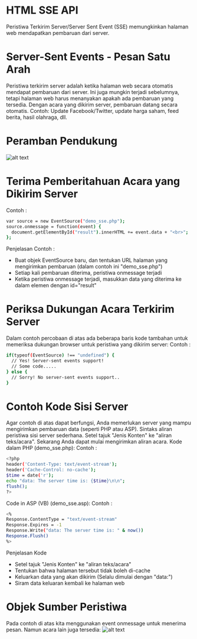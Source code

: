 # HTML SSE API
Peristiwa Terkirim Server/Server Sent Event (SSE) memungkinkan halaman web mendapatkan pembaruan dari server.
# Server-Sent Events - Pesan Satu Arah
Peristiwa terkirim server adalah ketika halaman web secara otomatis mendapat pembaruan dari server.
Ini juga mungkin terjadi sebelumnya, tetapi halaman web harus menanyakan apakah ada pembaruan yang tersedia. Dengan acara yang dikirim server, pembaruan datang secara otomatis.
Contoh: Update Facebook/Twitter, update harga saham, feed berita, hasil olahraga, dll.
# Peramban Pendukung
![alt text](https://github.com/uin-unit/docs-html/blob/main/images/sse%20api.png)
# Terima Pemberitahuan Acara yang Dikirim Server
Contoh : 
```sh
var source = new EventSource("demo_sse.php");
source.onmessage = function(event) {
  document.getElementById("result").innerHTML += event.data + "<br>";
};
```
Penjelasan Contoh : 
- Buat objek EventSource baru, dan tentukan URL halaman yang mengirimkan pembaruan (dalam contoh ini "demo_sse.php")
- Setiap kali pembaruan diterima, peristiwa onmessage terjadi
- Ketika peristiwa onmessage terjadi, masukkan data yang diterima ke dalam elemen dengan id="result"
# Periksa Dukungan Acara Terkirim Server
Dalam contoh percobaan di atas ada beberapa baris kode tambahan untuk memeriksa dukungan browser untuk peristiwa yang dikirim server:
Contoh : 
```sh
if(typeof(EventSource) !== "undefined") {
  // Yes! Server-sent events support!
  // Some code.....
} else {
  // Sorry! No server-sent events support..
}


```
# Contoh Kode Sisi Server
Agar contoh di atas dapat berfungsi, Anda memerlukan server yang mampu mengirimkan pembaruan data (seperti PHP atau ASP).
Sintaks aliran peristiwa sisi server sederhana. Setel tajuk "Jenis Konten" ke "aliran teks/acara". Sekarang Anda dapat mulai mengirimkan aliran acara.
Kode dalam PHP (demo_sse.php):
Contoh : 
```sh
<?php
header('Content-Type: text/event-stream');
header('Cache-Control: no-cache');
$time = date('r');
echo "data: The server time is: {$time}\n\n";
flush();
?>
```
Code in ASP (VB) (demo_sse.asp):
Contoh : 
```sh
<%
Response.ContentType = "text/event-stream"
Response.Expires = -1
Response.Write("data: The server time is: " & now())
Response.Flush()
%>
```
Penjelasan Kode 
- Setel tajuk "Jenis Konten" ke "aliran teks/acara"
- Tentukan bahwa halaman tersebut tidak boleh di-cache
- Keluarkan data yang akan dikirim (Selalu dimulai dengan "data:")
- Siram data keluaran kembali ke halaman web
# Objek Sumber Peristiwa
Pada contoh di atas kita menggunakan event onmessage untuk menerima pesan. Namun acara lain juga tersedia:
![alt text](https://github.com/uin-unit/docs-html/blob/main/images/sse%20api%202.png)

